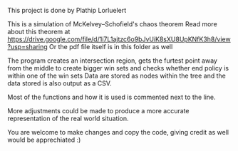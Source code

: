 This project is done by Plathip Lorluelert

This is a simulation of McKelvey–Schofield's chaos theorem
Read more about this theorem at https://drive.google.com/file/d/1i7L1ajtzc6o9bJvUiK8sXU8UpKNfK3h8/view?usp=sharing
Or the pdf file itself is in this folder as well

The program creates an intersection region, gets the furtest point away from the middle to create bigger win sets and checks whether end policy is within one of the win sets
Data are stored as nodes within the tree and the data stored is also output as a CSV.

Most of the functions and how it is used is commented next to the line.

More adjustments could be made to produce a more accurate representation of the real world situation.

You are welcome to make changes and copy the code, giving credit as well would be apprechiated :)
